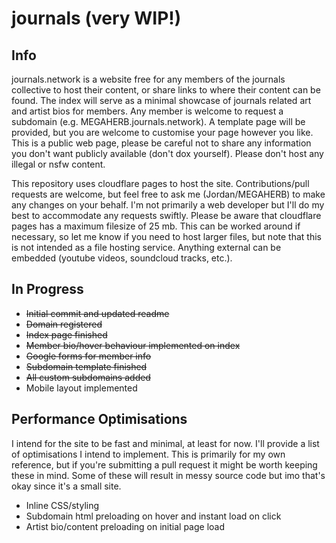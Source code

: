 # journals (very WIP!)

## Info
journals.network is a website free for any members of the journals collective to host their content, or share links to where their content can be found. The index will serve as a minimal showcase of journals related art and artist bios for members. Any member is welcome to request a subdomain (e.g. MEGAHERB.journals.network). A template page will be provided, but you are welcome to customise your page however you like. This is a public web page, please be careful not to share any information you don't want publicly available (don't dox yourself). Please don't host any illegal or nsfw content. 

This repository uses cloudflare pages to host the site. Contributions/pull requests are welcome, but feel free to ask me (Jordan/MEGAHERB) to make any changes on your behalf. I'm not primarily a web developer but I'll do my best to accommodate any requests swiftly. Please be aware that cloudflare pages has a maximum filesize of 25 mb. This can be worked around if necessary, so let me know if you need to host larger files, but note that this is not intended as a file hosting service. Anything external can be embedded (youtube videos, soundcloud tracks, etc.).

## In Progress
- ~~Initial commit and updated readme~~ 
- ~~Domain registered~~
- ~~Index page finished~~
- ~~Member bio/hover behaviour implemented on index~~
- ~~Google forms for member info~~
- ~~Subdomain template finished~~
- ~~All custom subdomains added~~
- Mobile layout implemented

## Performance Optimisations
I intend for the site to be fast and minimal, at least for now. I'll provide a list of optimisations I intend to implement. This is primarily for my own reference, but if you're submitting a pull request it might be worth keeping these in mind. Some of these will result in messy source code but imo that's okay since it's a small site.
- Inline CSS/styling
- Subdomain html preloading on hover and instant load on click
- Artist bio/content preloading on initial page load